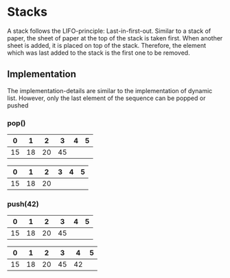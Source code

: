 # Stacks
A stack follows the LIFO-principle: Last-in-first-out.
Similar to a stack of paper, the sheet of paper at the top of the stack is taken first.
When another sheet is added, it is placed on top of the stack.
Therefore, the element which was last added to the stack is the first one to be removed.

## Implementation
The implementation-details are similar to the implementation of dynamic list.
However, only the last element of the sequence can be popped or pushed

### pop()

| 0  | 1  | 2  | 3  | 4 | 5 |
|----|----|----|----|---|---|
| 15 | 18 | 20 | 45 |   |   |

| 0  | 1  | 2  | 3  | 4 | 5 |
|----|----|----|----|---|---|
| 15 | 18 | 20 |   |   |   |

### push(42)

| 0  | 1  | 2  | 3  | 4 | 5 |
|----|----|----|----|---|---|
| 15 | 18 | 20 | 45 |   |   |

| 0  | 1  | 2  | 3  | 4 | 5 |
|----|----|----|----|---|---|
| 15 | 18 | 20 | 45 | 42 |   |